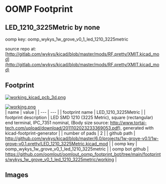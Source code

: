 # OOMP Footprint  
## LED_1210_3225Metric  by none  
  
oomp key: oomp_wykys_1w_grove_v0_1_led_1210_3225metric  
  
source repo at: [http://gitlab.com/wykys/kicad/blob/master/mods/RF.pretty/XMIT.kicad_mod](http://gitlab.com/wykys/kicad/blob/master/mods/RF.pretty/XMIT.kicad_mod)  
## Footprint  
  
[![working_kicad_pcb_3d.png](working_kicad_pcb_3d_600.png)](working_kicad_pcb_3d.png)  
  
[![working.png](working_600.png)](working.png)  
| name | value | 
| --- | --- | 
| footprint name | LED_1210_3225Metric | 
| footprint description | LED SMD 1210 (3225 Metric), square (rectangular) end terminal, IPC_7351 nominal, (Body size source: http://www.tortai-tech.com/upload/download/2011102023233369053.pdf), generated with kicad-footprint-generator | 
| number of pads | 2 | 
| github path | http://github.com/wykys/kicad/blob/master/6.0/projects/1w-grove-v0.1/1w-grove-v0.1.pretty/LED_1210_3225Metric.kicad_mod | 
| oomp key | oomp_wykys_1w_grove_v0_1_led_1210_3225metric | 
| oomp bot github | https://github.com/oomlout/oomlout_oomp_footprint_bot/tree/main/footprints/wykys_1w_grove_v0_1_led_1210_3225metric/working | 
## Images  
